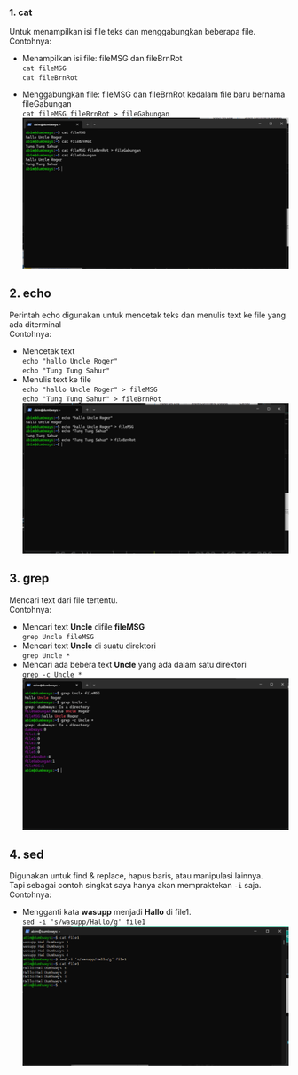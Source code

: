 ### 1. cat
Untuk menampilkan isi file teks dan menggabungkan beberapa file.  
Contohnya:
- Menampilkan isi file: fileMSG dan fileBrnRot  
  `cat fileMSG`  
  `cat fileBrnRot`

- Menggabungkan file: fileMSG dan fileBrnRot kedalam file baru bernama fileGabungan  
  `cat fileMSG fileBrnRot > fileGabungan`
![text manipulation](scr/Foto-3-0.png)

## 2. echo
Perintah echo digunakan untuk mencetak teks dan menulis text ke file yang ada diterminal  
Contohnya:  
- Mencetak text  
`echo "hallo Uncle Roger"`  
`echo "Tung Tung Sahur"`  
- Menulis text ke file  
`echo "hallo Uncle Roger" > fileMSG`  
`echo "Tung Tung Sahur" > fileBrnRot`  
![text manipulation](scr/Foto-3-1.png)

## 3. grep
Mencari text dari file tertentu.  
Contohnya:  
- Mencari text **Uncle** difile **fileMSG**  
`grep Uncle fileMSG`  
- Mencari text **Uncle** di suatu direktori  
`grep Uncle *`  
- Mencari ada bebera text **Uncle** yang ada dalam satu direktori  
`grep -c Uncle *`  
![text manipulation](scr/Foto-3-2.png)

## 4. sed  
Digunakan untuk find & replace, hapus baris, atau manipulasi lainnya.  
Tapi sebagai contoh singkat saya hanya akan mempraktekan `-i` saja.  
Contohnya:  
- Mengganti kata **wasupp** menjadi **Hallo** di file1.  
`sed -i 's/wasupp/Hallo/g' file1`  
![text manipulation](scr/Foto-3-3.png)
